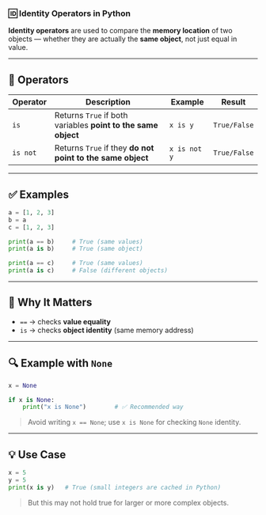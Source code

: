 ### 🆔 Identity Operators in Python

**Identity operators** are used to compare the **memory location** of two objects — whether they are actually the **same object**, not just equal in value.

---

## 🔹 Operators

| Operator | Description                                                   | Example      | Result       |
| -------- | ------------------------------------------------------------- | ------------ | ------------ |
| `is`     | Returns `True` if both variables **point to the same object** | `x is y`     | `True/False` |
| `is not` | Returns `True` if they **do not point to the same object**    | `x is not y` | `True/False` |

---

## ✅ Examples

```python
a = [1, 2, 3]
b = a
c = [1, 2, 3]

print(a == b)     # True (same values)
print(a is b)     # True (same object)

print(a == c)     # True (same values)
print(a is c)     # False (different objects)
```

---

## 🧠 Why It Matters

* `==` → checks **value equality**
* `is` → checks **object identity** (same memory address)

---

## 🔍 Example with `None`

```python
x = None

if x is None:
    print("x is None")        # ✅ Recommended way
```

> Avoid writing `x == None`; use `x is None` for checking `None` identity.

---

## 💡 Use Case

```python
x = 5
y = 5
print(x is y)   # True (small integers are cached in Python)
```

> But this may not hold true for larger or more complex objects.
